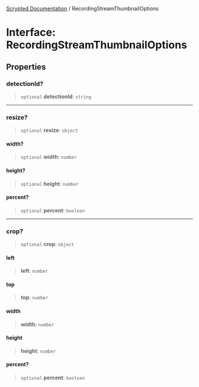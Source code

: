 [Scrypted Documentation](../globals.md) / RecordingStreamThumbnailOptions

# Interface: RecordingStreamThumbnailOptions

## Properties

### detectionId?

> `optional` **detectionId**: `string`

***

### resize?

> `optional` **resize**: `object`

#### width?

> `optional` **width**: `number`

#### height?

> `optional` **height**: `number`

#### percent?

> `optional` **percent**: `boolean`

***

### crop?

> `optional` **crop**: `object`

#### left

> **left**: `number`

#### top

> **top**: `number`

#### width

> **width**: `number`

#### height

> **height**: `number`

#### percent?

> `optional` **percent**: `boolean`
